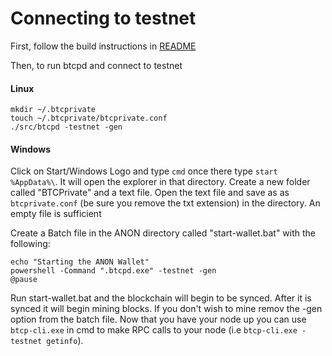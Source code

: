 Connecting to testnet
==========================================================

First, follow the build instructions in [README](/README.md)

Then, to run btcpd and connect to testnet

#### Linux
```
mkdir ~/.btcprivate
touch ~/.btcprivate/btcprivate.conf
./src/btcpd -testnet -gen
```

#### Windows
Click on Start/Windows Logo and type `cmd` once there type `start %AppData%\`. It will open the explorer in that directory. Create a new folder called "BTCPrivate" and a text file. Open the text file and save as as `btcprivate.conf` (be sure you remove the txt extension) in the directory. An empty file is sufficient

Create a Batch file in the ANON directory called "start-wallet.bat" with the following:

```
echo "Starting the ANON Wallet"
powershell -Command ".btcpd.exe" -testnet -gen
@pause
```

Run start-wallet.bat and the blockchain will begin to be synced. After it is synced it will begin mining blocks. If you don't wish to mine remov the -gen option from the batch file.
Now that you have your node up you can use `btcp-cli.exe` in cmd to make RPC calls to your node (i.e `btcp-cli.exe -testnet getinfo`).

